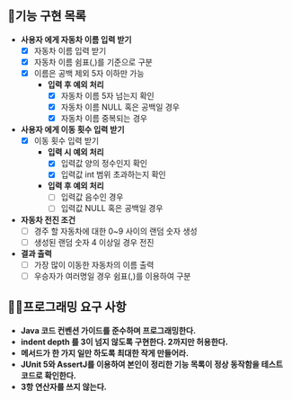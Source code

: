 ## 🎯기능 구현 목록

- **사용자 에게 자동차 이름 입력 받기**
    - [X] 자동차 이름 입력 받기
    - [X] 자동차 이름 쉼표(,)를 기준으로 구분
    - [X] 이름은 공백 제외 5자 이하만 가능
        - **입력 후 예외 처리**
            - [X] 자동차 이름 5자 넘는지 확인
            - [X] 자동차 이름 NULL 혹은 공백일 경우
            - [X] 자동차 이름 중복되는 경우

- **사용자 에게 이동 횟수 입력 받기**
    - [X] 이동 횟수 입력 받기
        - **입력 시 예외 처리**
            - [X] 입력값 양의 정수인지 확인
            - [X] 입력값 int 범위 초과하는지 확인
        - **입력 후 예외 처리**
            - [ ] 입력값 음수인 경우
            - [ ] 입력값 NULL 혹은 공백일 경우

- **자동차 전진 조건**
    - [ ] 경주 할 자동차에 대한 0~9 사이의 랜덤 숫자 생성
    - [ ] 생성된 랜덤 숫자 4 이상일 경우 전진

- **결과 출력**
    - [ ] 가장 많이 이동한 자동차의 이름 출력
    - [ ] 우승자가 여러명일 경우 쉼표(,)를 이용하여 구분

## 👨‍💻프로그래밍 요구 사항

- **Java 코드 컨벤션 가이드를 준수하며 프로그래밍한다.**
- **indent depth 를 3이 넘지 않도록 구현한다. 2까지만 허용한다.**
- **메서드가 한 가지 일만 하도록 최대한 작게 만들어라.**
- **JUnit 5와 AssertJ를 이용하여 본인이 정리한 기능 목록이 정상 동작함을 테스트 코드로 확인한다.**
- **3항 연산자를 쓰지 않는다.**
